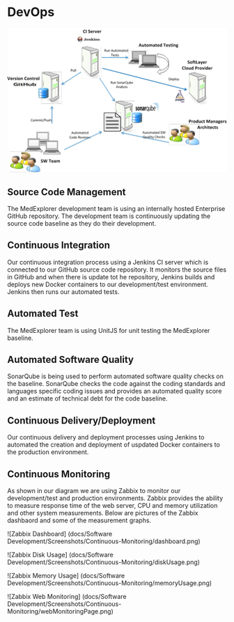 # DevOps
![Devops](docs/Diagrams/ADS_DevOps.png)

## Source Code Management

The MedExplorer development team is using an internally hosted Enterprise GitHub repository.  The development team is continuously updating the source code baseline as they do their development.

## Continuous Integration

Our continuous integration process using a Jenkins CI server which is connected to our GitHub source code repository.  It monitors the source files in GitHub and when there is update tot he repository, Jenkins builds and deploys new Docker containers to our development/test environment.  Jenkins then runs our automated tests.

## Automated Test

The MedExplorer team is using UnitJS for unit testing the MedExplorer baseline.

## Automated Software Quality

SonarQube is being used to perform automated software quality checks on the baseline.  SonarQube checks the code against the coding standards and languages specific coding issues and provides an automated quality score and an estimate of technical debt for the code baseline.

## Continuous Delivery/Deployment

Our continuous delivery and deployment processes using Jenkins to automated the creation and deployment of uspdated Docker containers to the production environment.

## Continuous Monitoring

As shown in our diagram we are using Zabbix to monitor our development/test and production environments.   Zabbix provides the ability to measure response time of the web server, CPU and memory utilization and other system measurements.  Below are pictures of the Zabbix dashbaord and some of the measurement graphs.

![Zabbix Dashboard] (docs/Software Development/Screenshots/Continuous-Monitoring/dashboard.png)

![Zabbix Disk Usage] (docs/Software Development/Screenshots/Continuous-Monitoring/diskUsage.png)

![Zabbix Memory Usage] (docs/Software Development/Screenshots/Continuous-Monitoring/memoryUsage.png)

![Zabbix Web Monitoring] (docs/Software Development/Screenshots/Continuous-Monitoring/webMonitoringPage.png)
